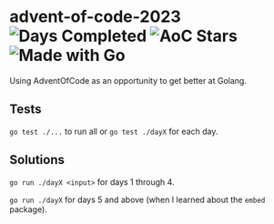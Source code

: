 # advent-of-code-2023 ![Days Completed](https://img.shields.io/badge/Days%20Completed-8-brightgreen) ![AoC Stars](https://img.shields.io/badge/%E2%AD%90-17-brightgreen) ![Made with Go](https://img.shields.io/badge/Made%20with-Go-%2300ADD8)

Using AdventOfCode as an opportunity to get better at Golang.

## Tests

`go test ./...` to run all or `go test ./dayX` for each day.

## Solutions

`go run ./dayX <input>` for days 1 through 4.

`go run ./dayX` for days 5 and above (when I learned about the `embed` package).
